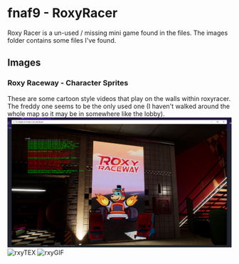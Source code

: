 # fnaf9 - RoxyRacer

Roxy Racer is a un-used / missing mini game found in the files. The images folder contains some files I've found.

## Images

### Roxy Raceway - Character Sprites

These are some cartoon style videos that play on the walls within roxyracer. The freddy one seems to be the only used one (I haven't walked around the whole map so it may be in somewhere like the lobby).
![rxyRcw](https://raw.githubusercontent.com/Joshua-Noakes1/FNAF9/main/fnaf9/hidden/RoxyRacer/images/rxyracer-feddy.png)
![rxyTEX](https://raw.githubusercontent.com/Joshua-Noakes1/FNAF9/main/fnaf9/hidden/RoxyRacer/images/TEX-Roxy-racewaykart-2.png)
![rxyGIF](https://raw.githubusercontent.com/Joshua-Noakes1/FNAF9/main/fnaf9/hidden/RoxyRacer/images/Compile/Roxy-RoxyRacer/roxyRaceway-compile.gif)
